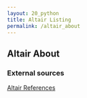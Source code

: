```yaml
---
layout: 20_python
title: Altair Listing
permalink: /altair_about
---
```


## Altair About



### External sources
[Altair References](altair_references)

